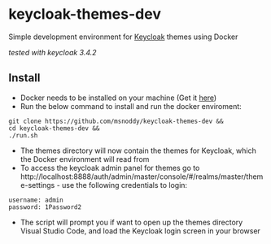 # keycloak-themes-dev
Simple development environment for [Keycloak](http://www.keycloak.org/) themes using Docker

*tested with keycloak 3.4.2*

## Install

- Docker needs to be installed on your machine (Get it [here](https://www.docker.com/community-edition))
- Run the below command to install and run the docker enviroment:

```{shell{
git clone https://github.com/msnoddy/keycloak-themes-dev &&
cd keycloak-themes-dev &&
./run.sh
```

- The themes directory will now contain the themes for Keycloak, which the Docker environment will read from
- To access the keycloak admin panel for themes go to http://localhost:8888/auth/admin/master/console/#/realms/master/theme-settings - use the following credentials to login:
```
username: admin
password: 1Password2
```
- The script will prompt you if want to open up the themes directory Visual Studio Code, and load the Keycloak 
login screen in your browser
